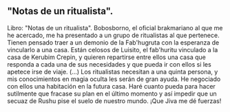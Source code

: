 ## "Notas de un ritualista".
Libro: "Notas de un ritualista".
Bobosborno, el oficial brakmariano al que me he acercado, me ha presentado a un grupo de ritualistas al que pertenece. Tienen pensado traer a un demonio de la Fab'hugruta con la esperanza de vincularlo a una casa. Están celosos de Luisito, el fab'huritu vinculado a la casa de Kerubim Crepin, y quieren repartirse entre ellos una casa que responda a cada una de sus necesidades y que pueda ir con ellos si les apetece irse de viaje.
(...)
Los ritualistas necesitan a una quinta persona, y mis conocimientos en magia oculta les serán de gran ayuda. He negociado con ellos una habitación en la futura casa. Haré cuanto pueda para hacer sutilmente que fracase su plan en el último momento y así impedir que un secuaz de Rushu pise el suelo de nuestro mundo. ¡Que Jiva me dé fuerzas!